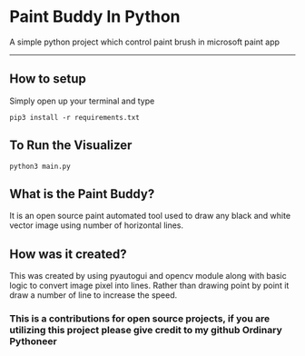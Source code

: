 # Paint Buddy In Python

A simple python project which control paint brush in microsoft paint app

---

## How to setup

Simply open up your terminal and type

```
pip3 install -r requirements.txt
```

## To Run the Visualizer

```
python3 main.py
```

## What is the Paint Buddy?

It is an open source paint automated tool used to draw any black and white vector image using number of horizontal lines.

## How was it created?

This was created by using pyautogui and opencv module along with basic logic to convert image pixel into lines. Rather
than drawing point by point it draw a number of line to increase the speed.

### This is a contributions for open source projects, if you are utilizing this project please give credit to my github Ordinary Pythoneer

